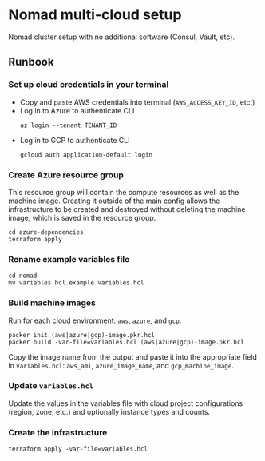 # Nomad multi-cloud setup

Nomad cluster setup with no additional software (Consul, Vault, etc). 

## Runbook

### Set up cloud credentials in your terminal
- Copy and paste AWS credentials into terminal (`AWS_ACCESS_KEY_ID`, etc.)
- Log in to Azure to authenticate CLI
  ```
  az login --tenant TENANT_ID
  ```
- Log in to GCP to authenticate CLI
  ```
  gcloud auth application-default login
  ```

### Create Azure resource group
This resource group will contain the compute resources as well as the machine image. Creating it outside of the main config allows the infrastructure to be created and destroyed without deleting the machine image, which is saved in the resource group.

```
cd azure-dependencies
terraform apply
```

### Rename example variables file

```
cd nomad
mv variables.hcl.example variables.hcl
```

### Build machine images

Run for each cloud environment: `aws`, `azure`, and `gcp`.

```
packer init (aws|azure|gcp)-image.pkr.hcl
packer build -var-file=variables.hcl (aws|azure|gcp)-image.pkr.hcl
```

Copy the image name from the output and paste it into the appropriate field in `variables.hcl`: `aws_ami`, `azure_image_name`, and `gcp_machine_image`.

### Update `variables.hcl`

Update the values in the variables file with cloud project configurations (region, zone, etc.) and optionally instance types and counts.

### Create the infrastructure

```
terraform apply -var-file=variables.hcl
```